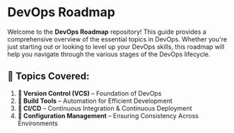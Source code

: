 # DevOps Roadmap

Welcome to the **DevOps Roadmap** repository! This guide provides a comprehensive overview of the essential topics in DevOps. Whether you're just starting out or looking to level up your DevOps skills, this roadmap will help you navigate through the various stages of the DevOps lifecycle.

## 📂 Topics Covered:

1. **📁 Version Control (VCS)** – Foundation of DevOps
2. **📁 Build Tools** – Automation for Efficient Development
3. **📁 CI/CD** – Continuous Integration & Continuous Deployment
4. **📁 Configuration Management** – Ensuring Consistency Across Environments

